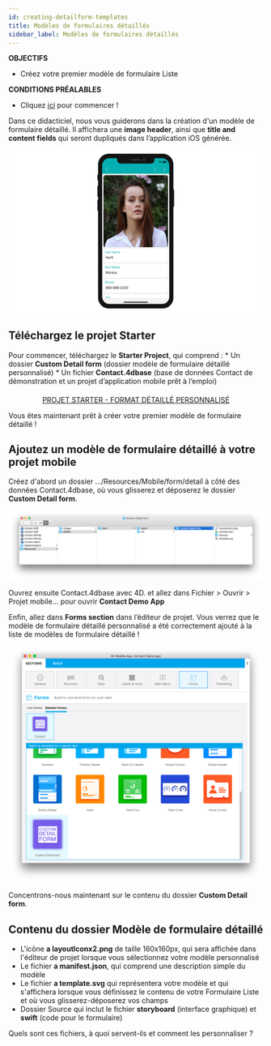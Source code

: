 ```yaml
---
id: creating-detailform-templates
title: Modèles de formulaires détaillés
sidebar_label: Modèles de formulaires détaillés
---
```

<div class = "objectives"> 

**OBJECTIFS**

* Créez votre premier modèle de formulaire Liste</div> <div class = "prerequisites"> 

**CONDITIONS PRÉALABLES**

* Cliquez [ici](prerequisites.html) pour commencer !</div> 

Dans ce didacticiel, nous vous guiderons dans la création d'un modèle de formulaire détaillé. Il affichera une **image header**, ainsi que **title and content fields** qui seront dupliqués dans l’application iOS générée.

![Custom template final result](assets/custom-detailform/custom-template-final-result.png)

## Téléchargez le projet Starter

Pour commencer, téléchargez le **Starter Project**, qui comprend : * Un dossier **Custom Detail form** (dossier modèle de formulaire détaillé personnalisé) * Un fichier **Contact.4dbase** (base de données Contact de démonstration et un projet d’application mobile prêt à l’emploi)

<div style="text-align: center; margin-top: 20px">
  <p>
    

<a class="button"
href="../assets/custom-detailform/CustomDetailFormStarterProject.zip">PROJET STARTER - FORMAT DÉTAILLÉ PERSONNALISÉ</a>

  </p>
</div>

Vous êtes maintenant prêt à créer votre premier modèle de formulaire détaillé !

## Ajoutez un modèle de formulaire détaillé à votre projet mobile

Créez d'abord un dossier .../Resources/Mobile/form/detail à côté des données Contact.4dbase, où vous glisserez et déposerez le dossier **Custom Detail form**.

![Mobile folder custom template](assets/custom-detailform/mobile-folder-custom-template.png)

Ouvrez ensuite Contact.4dbase avec 4D. et allez dans Fichier > Ouvrir > Projet mobile... pour ouvrir **Contact Demo App**

Enfin, allez dans **Forms section** dans l’éditeur de projet. Vous verrez que le modèle de formulaire détaillé personnalisé a été correctement ajouté à la liste de modèles de formulaire détaillé !

![Forms section](assets/custom-detailform/custom-detailform-template.png)

Concentrons-nous maintenant sur le contenu du dossier **Custom Detail form**.

## Contenu du dossier Modèle de formulaire détaillé

* L'icône **a layoutIconx2.png** de taille 160x160px, qui sera affichée dans l'éditeur de projet lorsque vous sélectionnez votre modèle personnalisé
* Le fichier **a manifest.json**, qui comprend une description simple du modèle
* Le fichier **a template.svg** qui représentera votre modèle et qui s'affichera lorsque vous définissez le contenu de votre Formulaire Liste et où vous glisserez-déposerez vos champs
* Dossier Source qui inclut le fichier **storyboard** (interface graphique) et **swift** (code pour le formulaire)

Quels sont ces fichiers, à quoi servent-ils et comment les personnaliser ?